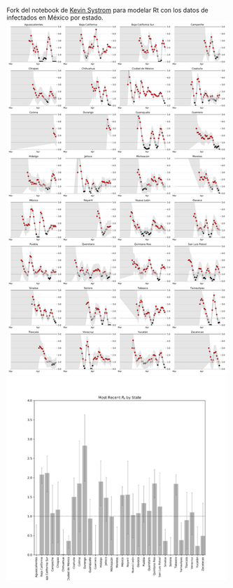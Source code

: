 Fork del notebook de [Kevin Systrom](https://github.com/k-sys/covid-19/blob/master/Realtime%20R0.ipynb) para modelar Rt con los datos de infectados en México por estado.
![rt-mexico](https://github.com/mariorz/rtlivemx/blob/master/mx-30.png)
![rt-mexico](https://github.com/mariorz/rtlivemx/blob/master/mx-30-2.png)
